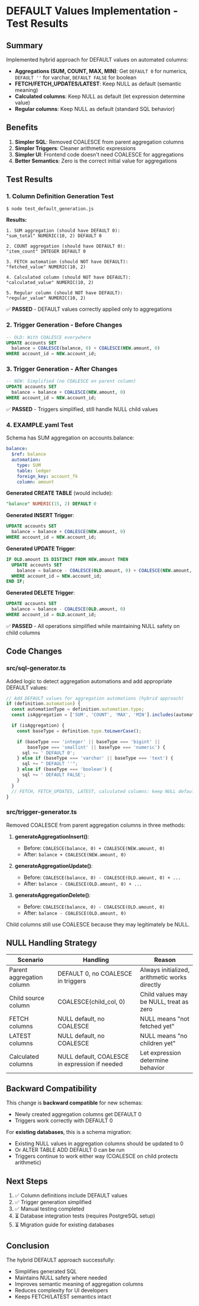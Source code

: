 # DEFAULT Values Implementation - Test Results

## Summary

Implemented hybrid approach for DEFAULT values on automated columns:
- **Aggregations (SUM, COUNT, MAX, MIN)**: Get `DEFAULT 0` for numerics, `DEFAULT ''` for varchar, `DEFAULT FALSE` for boolean
- **FETCH/FETCH_UPDATES/LATEST**: Keep NULL as default (semantic meaning)
- **Calculated columns**: Keep NULL as default (let expression determine value)
- **Regular columns**: Keep NULL as default (standard SQL behavior)

## Benefits

1. **Simpler SQL**: Removed COALESCE from parent aggregation columns
2. **Simpler Triggers**: Cleaner arithmetic expressions
3. **Simpler UI**: Frontend code doesn't need COALESCE for aggregations
4. **Better Semantics**: Zero is the correct initial value for aggregations

## Test Results

### 1. Column Definition Generation Test

```bash
$ node test_default_generation.js
```

**Results:**
```
1. SUM aggregation (should have DEFAULT 0):
"sum_total" NUMERIC(10, 2) DEFAULT 0

2. COUNT aggregation (should have DEFAULT 0):
"item_count" INTEGER DEFAULT 0

3. FETCH automation (should NOT have DEFAULT):
"fetched_value" NUMERIC(10, 2)

4. Calculated column (should NOT have DEFAULT):
"calculated_value" NUMERIC(10, 2)

5. Regular column (should NOT have DEFAULT):
"regular_value" NUMERIC(10, 2)
```

✅ **PASSED** - DEFAULT values correctly applied only to aggregations

### 2. Trigger Generation - Before Changes

```sql
-- OLD: With COALESCE everywhere
UPDATE accounts SET
  balance = COALESCE(balance, 0) + COALESCE(NEW.amount, 0)
WHERE account_id = NEW.account_id;
```

### 3. Trigger Generation - After Changes

```sql
-- NEW: Simplified (no COALESCE on parent column)
UPDATE accounts SET
  balance = balance + COALESCE(NEW.amount, 0)
WHERE account_id = NEW.account_id;
```

✅ **PASSED** - Triggers simplified, still handle NULL child values

### 4. EXAMPLE.yaml Test

Schema has SUM aggregation on accounts.balance:
```yaml
balance:
  $ref: balance
  automation:
    type: SUM
    table: ledger
    foreign_key: account_fk
    column: amount
```

**Generated CREATE TABLE** (would include):
```sql
"balance" NUMERIC(15, 2) DEFAULT 0
```

**Generated INSERT Trigger**:
```sql
UPDATE accounts SET
  balance = balance + COALESCE(NEW.amount, 0)
WHERE account_id = NEW.account_id;
```

**Generated UPDATE Trigger**:
```sql
IF OLD.amount IS DISTINCT FROM NEW.amount THEN
  UPDATE accounts SET
    balance = balance - COALESCE(OLD.amount, 0) + COALESCE(NEW.amount, 0)
  WHERE account_id = NEW.account_id;
END IF;
```

**Generated DELETE Trigger**:
```sql
UPDATE accounts SET
  balance = balance - COALESCE(OLD.amount, 0)
WHERE account_id = OLD.account_id;
```

✅ **PASSED** - All operations simplified while maintaining NULL safety on child columns

## Code Changes

### src/sql-generator.ts

Added logic to detect aggregation automations and add appropriate DEFAULT values:

```typescript
// Add DEFAULT values for aggregation automations (hybrid approach)
if (definition.automation) {
  const automationType = definition.automation.type;
  const isAggregation = ['SUM', 'COUNT', 'MAX', 'MIN'].includes(automationType);

  if (isAggregation) {
    const baseType = definition.type.toLowerCase();

    if (baseType === 'integer' || baseType === 'bigint' ||
        baseType === 'smallint' || baseType === 'numeric') {
      sql += ' DEFAULT 0';
    } else if (baseType === 'varchar' || baseType === 'text') {
      sql += " DEFAULT ''";
    } else if (baseType === 'boolean') {
      sql += ' DEFAULT FALSE';
    }
  }
  // FETCH, FETCH_UPDATES, LATEST, calculated columns: keep NULL default
}
```

### src/trigger-generator.ts

Removed COALESCE from parent aggregation columns in three methods:

1. **generateAggregationInsert()**:
   - Before: `COALESCE(balance, 0) + COALESCE(NEW.amount, 0)`
   - After: `balance + COALESCE(NEW.amount, 0)`

2. **generateAggregationUpdate()**:
   - Before: `COALESCE(balance, 0) - COALESCE(OLD.amount, 0) + ...`
   - After: `balance - COALESCE(OLD.amount, 0) + ...`

3. **generateAggregationDelete()**:
   - Before: `COALESCE(balance, 0) - COALESCE(OLD.amount, 0)`
   - After: `balance - COALESCE(OLD.amount, 0)`

Child columns still use COALESCE because they may legitimately be NULL.

## NULL Handling Strategy

| Scenario | Handling | Reason |
|----------|----------|--------|
| Parent aggregation column | DEFAULT 0, no COALESCE in triggers | Always initialized, arithmetic works directly |
| Child source column | COALESCE(child_col, 0) | Child values may be NULL, treat as zero |
| FETCH columns | NULL default, no COALESCE | NULL means "not fetched yet" |
| LATEST columns | NULL default, no COALESCE | NULL means "no children yet" |
| Calculated columns | NULL default, COALESCE in expression if needed | Let expression determine behavior |

## Backward Compatibility

This change is **backward compatible** for new schemas:
- Newly created aggregation columns get DEFAULT 0
- Triggers work correctly with DEFAULT 0

For **existing databases**, this is a schema migration:
- Existing NULL values in aggregation columns should be updated to 0
- Or ALTER TABLE ADD DEFAULT 0 can be run
- Triggers continue to work either way (COALESCE on child protects arithmetic)

## Next Steps

1. ✅ Column definitions include DEFAULT values
2. ✅ Trigger generation simplified
3. ✅ Manual testing completed
4. ⏳ Database integration tests (requires PostgreSQL setup)
5. ⏳ Migration guide for existing databases

## Conclusion

The hybrid DEFAULT approach successfully:
- Simplifies generated SQL
- Maintains NULL safety where needed
- Improves semantic meaning of aggregation columns
- Reduces complexity for UI developers
- Keeps FETCH/LATEST semantics intact
